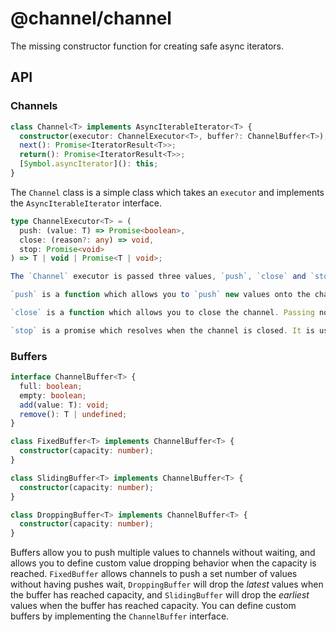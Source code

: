 # @channel/channel
The missing constructor function for creating safe async iterators.

## API

### Channels
```ts
class Channel<T> implements AsyncIterableIterator<T> {
  constructor(executor: ChannelExecutor<T>, buffer?: ChannelBuffer<T>);
  next(): Promise<IteratorResult<T>>;
  return(): Promise<IteratorResult<T>>;
  [Symbol.asyncIterator](): this;
}
```

The `Channel` class is a simple class which takes an `executor` and implements the `AsyncIterableIterator` interface.

```ts
type ChannelExecutor<T> = (
  push: (value: T) => Promise<boolean>,
  close: (reason?: any) => void,
  stop: Promise<void>
) => T | void | Promise<T | void>;

The `Channel` executor is passed three values, `push`, `close` and `stop`.

`push` is a function which allows you to `push` new values onto the channel. It returns a promise which resolves to true when the channel accepts the value or false when the channel is closed. It will synchronously throw an error if there are too many pending pushes on the channel.

`close` is a function which allows you to close the channel. Passing no arguments will cause the channel to close without error, while passing one argument will cause every subsequent call to `next` to error. Calling `close` on an already closed channel will have no effect.

`stop` is a promise which resolves when the channel is closed. It is useful to await `close` to remove event handlers, and it can be used with `Promise.race` to cancel pending promises within the executor.
```

### Buffers
```ts
interface ChannelBuffer<T> {
  full: boolean;
  empty: boolean;
  add(value: T): void;
  remove(): T | undefined;
}

class FixedBuffer<T> implements ChannelBuffer<T> {
  constructor(capacity: number);
}

class SlidingBuffer<T> implements ChannelBuffer<T> {
  constructor(capacity: number);
}

class DroppingBuffer<T> implements ChannelBuffer<T> {
  constructor(capacity: number);
}
```

Buffers allow you to push multiple values to channels without waiting, and allows you to define custom value dropping behavior when the capacity is reached. `FixedBuffer` allows channels to push a set number of values without having pushes wait, `DroppingBuffer` will drop the *latest* values when the buffer has reached capacity, and `SlidingBuffer` will drop the *earliest* values when the buffer has reached capacity. You can define custom buffers by implementing the `ChannelBuffer` interface.
